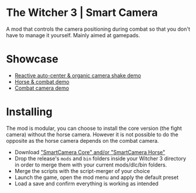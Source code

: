 # The Witcher 3 | Smart Camera
A mod that controls the camera positioning during combat so that you don't have to
manage it yourself. Mainly aimed at gamepads.

# Showcase
 - [Reactive auto-center & organic camera shake demo](https://www.youtube.com/watch?v=sA1KzKzSfdI)
 - [Horse & combat demo](https://www.youtube.com/watch?v=6hcMFc1BoAk)
 - [Combat camera demo](https://www.youtube.com/watch?v=Rky3QMizNRs)

# Installing
The mod is modular, you can choose to install the core version (the fight camera) without the horse camera. However it is not possible to do the opposite as the horse camera depends on the combat camera.

 - Download ["SmartCamera Core" and/or "SmartCamera Horse"](https://github.com/Aelto/tw3-smart-camera/releases)
 - Drop the release's `mods` and `bin` folders inside your Witcher 3 directory in order to merge them with your current mods/dlc/bin folders.
 - Merge the scripts with the script-merger of your choice
 - Launch the game, open the mod menu and apply the default preset
 - Load a save and confirm everything is working as intended
